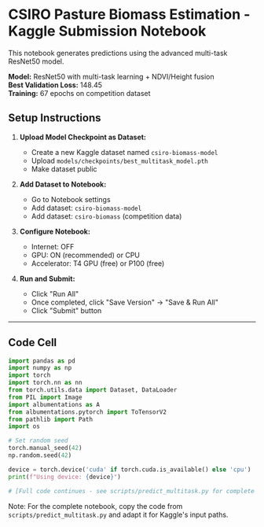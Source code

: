 # CSIRO Pasture Biomass Estimation - Kaggle Submission Notebook

This notebook generates predictions using the advanced multi-task ResNet50 model.

**Model:** ResNet50 with multi-task learning + NDVI/Height fusion  
**Best Validation Loss:** 148.45  
**Training:** 67 epochs on competition dataset

## Setup Instructions

1. **Upload Model Checkpoint as Dataset:**
   - Create a new Kaggle dataset named `csiro-biomass-model`
   - Upload `models/checkpoints/best_multitask_model.pth`
   - Make dataset public

2. **Add Dataset to Notebook:**
   - Go to Notebook settings
   - Add dataset: `csiro-biomass-model`
   - Add dataset: `csiro-biomass` (competition data)

3. **Configure Notebook:**
   - Internet: OFF
   - GPU: ON (recommended) or CPU
   - Accelerator: T4 GPU (free) or P100 (free)

4. **Run and Submit:**
   - Click "Run All"
   - Once completed, click "Save Version" → "Save & Run All"
   - Click "Submit" button

---

## Code Cell

```python
import pandas as pd
import numpy as np
import torch
import torch.nn as nn
from torch.utils.data import Dataset, DataLoader
from PIL import Image
import albumentations as A
from albumentations.pytorch import ToTensorV2
from pathlib import Path
import os

# Set random seed
torch.manual_seed(42)
np.random.seed(42)

device = torch.device('cuda' if torch.cuda.is_available() else 'cpu')
print(f"Using device: {device}")

# [Full code continues - see scripts/predict_multitask.py for complete implementation]
```

Note: For the complete notebook, copy the code from `scripts/predict_multitask.py` and adapt it for Kaggle's input paths.

